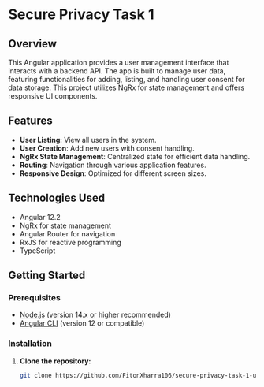 # Secure Privacy Task 1

## Overview
This Angular application provides a user management interface that interacts with a backend API. The app is built to manage user data, featuring functionalities for adding, listing, and handling user consent for data storage. This project utilizes NgRx for state management and offers responsive UI components.

## Features
- **User Listing**: View all users in the system.
- **User Creation**: Add new users with consent handling.
- **NgRx State Management**: Centralized state for efficient data handling.
- **Routing**: Navigation through various application features.
- **Responsive Design**: Optimized for different screen sizes.

## Technologies Used
- Angular 12.2
- NgRx for state management
- Angular Router for navigation
- RxJS for reactive programming
- TypeScript

## Getting Started

### Prerequisites
- [Node.js](https://nodejs.org/) (version 14.x or higher recommended)
- [Angular CLI](https://angular.io/cli) (version 12 or compatible)

### Installation

1. **Clone the repository:**
   ```bash
   git clone https://github.com/FitonXharra106/secure-privacy-task-1-ui.git
